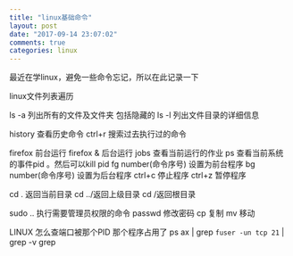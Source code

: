 ```yaml
--- 
title: "linux基础命令"
layout: post
date: "2017-09-14 23:07:02"
comments: true
categories: linux
---
```


最近在学linux，避免一些命令忘记，所以在此记录一下

 

linux文件列表遍历

ls -a 列出所有的文件及文件夹 包括隐藏的
ls -l 列出文件目录的详细信息


history 查看历史命令
ctrl+r 搜索过去执行过的命令

firefox 前台运行
firefox & 后台运行
jobs 查看当前运行的作业
ps 查看当前系统的事件pid 。然后可以kill pid
fg number(命令序号) 设置为前台程序
bg number(命令序号) 设置为后台程序
ctrl+c 停止程序
ctrl+z 暂停程序

cd . 返回当前目录
cd ../返回上级目录
cd /返回根目录

sudo .. 执行需要管理员权限的命令
passwd 修改密码
cp 复制
mv 移动

 

LINUX 怎么查端口被那个PID 那个程序占用了
ps ax | grep `fuser -un tcp 21` | grep -v grep

